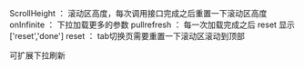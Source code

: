 ScrollHeight ： 滚动区高度，每次调用接口完成之后重置一下滚动区高度
onInfinite ： 下拉加载更多的参数
pullrefresh ： 每一次加载完成之后 reset 显示    ['reset','done']
reset ： tab切换页需要重置一下滚动区滚动到顶部


可扩展下拉刷新